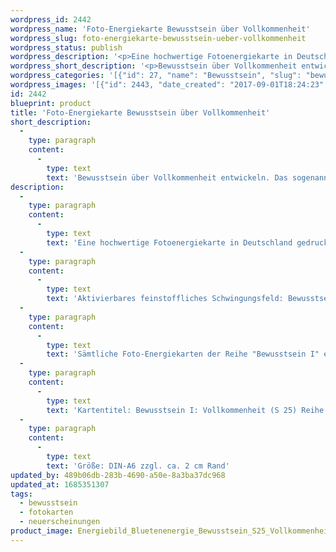```yaml
---
wordpress_id: 2442
wordpress_name: 'Foto-Energiekarte Bewusstsein über Vollkommenheit'
wordpress_slug: foto-energiekarte-bewusstsein-ueber-vollkommenheit
wordpress_status: publish
wordpress_description: '<p>Eine hochwertige Fotoenergiekarte in Deutschland gedruckt und in Handarbeit laminiert. Sie ist in Postkartengröße (DIN-A6) gut zu transportieren und kann auch auf den Körper aufgelegt werden.</p><p>Aktivierbares feinstoffliches Schwingungsfeld: Bewusstsein - Bewusstsein in Bezug zu Vollkommenheit - Entwicklung - "Schwingungserhöhung" - Feinstofflichkeit erfahren: Entwicklung des sogenannten Neuen Bewusstseins, speziell im Bereich Vollkommenheit.<br />Sämtliche Foto-Energiekarten der Reihe "Bewusstsein I" enthalten Impulse, zur Entwicklung der Fähigkeit zur Wahrnehmung und zur Lenkung feinstofflicher Energien.</p><p>Kartentitel: Bewusstsein I: Vollkommenheit (S 25) Reihe: Bewusstsein.</p><p>Größe: DIN-A6 zzgl. ca. 2 cm Rand<br />Andere Formate sind individuell für Sie innerhalb weniger Tage herstellbar. Bitte kontaktieren Sie uns hierfür unter <a href="mailto:info@elvedenverlag.de">info@elvedenverlag.de</a>.</p><p><a href="https://my.feenbaum.de/anwendung-energiebilder-foto-laminiert/">Anwendungshinweise</a></p>'
wordpress_short_description: '<p>Bewusstsein über Vollkommenheit entwickeln. Das sogenannte Neue Bewusstsein entwickeln.<br /><em>Hinweis: Das Wasserzeichen „Elveden Verlag Energiebild“ wird nicht mit gedruckt</em></p>'
wordpress_categories: '[{"id": 27, "name": "Bewusstsein", "slug": "bewusstsein"}, {"id": 23, "name": "Fotokarten", "slug": "fotokarten"}, {"id": 66, "name": "Neuerscheinungen", "slug": "neuerscheinungen"}]'
wordpress_images: '[{"id": 2443, "date_created": "2017-09-01T18:24:23", "date_created_gmt": "2017-09-01T14:24:23", "date_modified": "2017-09-01T18:24:23", "date_modified_gmt": "2017-09-01T14:24:23", "src": "https://my.feenbaum.de/wp-content/uploads/2017/09/Energiebild_Bluetenenergie_Bewusstsein_S25_Vollkommenheit_8x8.jpg", "name": "Energiebild_Bluetenenergie_Bewusstsein_S25_Vollkommenheit_8x8", "alt": ""}]'
id: 2442
blueprint: product
title: 'Foto-Energiekarte Bewusstsein über Vollkommenheit'
short_description:
  -
    type: paragraph
    content:
      -
        type: text
        text: 'Bewusstsein über Vollkommenheit entwickeln. Das sogenannte Neue Bewusstsein entwickeln.'
description:
  -
    type: paragraph
    content:
      -
        type: text
        text: 'Eine hochwertige Fotoenergiekarte in Deutschland gedruckt und in Handarbeit laminiert. Sie ist in Postkartengröße (DIN-A6) gut zu transportieren und kann auch auf den Körper aufgelegt werden.'
  -
    type: paragraph
    content:
      -
        type: text
        text: 'Aktivierbares feinstoffliches Schwingungsfeld: Bewusstsein - Bewusstsein in Bezug zu Vollkommenheit - Entwicklung - "Schwingungserhöhung" - Feinstofflichkeit erfahren: Entwicklung des sogenannten Neuen Bewusstseins, speziell im Bereich Vollkommenheit.'
  -
    type: paragraph
    content:
      -
        type: text
        text: 'Sämtliche Foto-Energiekarten der Reihe "Bewusstsein I" enthalten Impulse, zur Entwicklung der Fähigkeit zur Wahrnehmung und zur Lenkung feinstofflicher Energien.'
  -
    type: paragraph
    content:
      -
        type: text
        text: 'Kartentitel: Bewusstsein I: Vollkommenheit (S 25) Reihe: Bewusstsein.'
  -
    type: paragraph
    content:
      -
        type: text
        text: 'Größe: DIN-A6 zzgl. ca. 2 cm Rand'
updated_by: 489b06db-283b-4690-a50e-8a3ba37dc968
updated_at: 1685351307
tags:
  - bewusstsein
  - fotokarten
  - neuerscheinungen
product_image: Energiebild_Bluetenenergie_Bewusstsein_S25_Vollkommenheit_8x8.jpg
---
```

